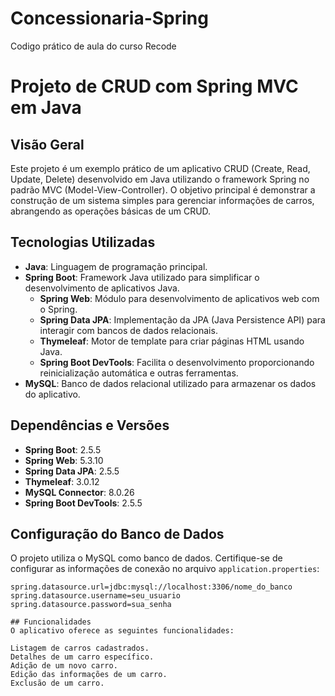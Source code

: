 # Concessionaria-Spring
Codigo prático de aula do curso Recode
# Projeto de CRUD com Spring MVC em Java

## Visão Geral

Este projeto é um exemplo prático de um aplicativo CRUD (Create, Read, Update, Delete) desenvolvido em Java utilizando o framework Spring no padrão MVC (Model-View-Controller). O objetivo principal é demonstrar a construção de um sistema simples para gerenciar informações de carros, abrangendo as operações básicas de um CRUD.

## Tecnologias Utilizadas

- **Java**: Linguagem de programação principal.
- **Spring Boot**: Framework Java utilizado para simplificar o desenvolvimento de aplicativos Java.
  - **Spring Web**: Módulo para desenvolvimento de aplicativos web com o Spring.
  - **Spring Data JPA**: Implementação da JPA (Java Persistence API) para interagir com bancos de dados relacionais.
  - **Thymeleaf**: Motor de template para criar páginas HTML usando Java.
  - **Spring Boot DevTools**: Facilita o desenvolvimento proporcionando reinicialização automática e outras ferramentas.
- **MySQL**: Banco de dados relacional utilizado para armazenar os dados do aplicativo.

## Dependências e Versões

- **Spring Boot**: 2.5.5
- **Spring Web**: 5.3.10
- **Spring Data JPA**: 2.5.5
- **Thymeleaf**: 3.0.12
- **MySQL Connector**: 8.0.26
- **Spring Boot DevTools**: 2.5.5

## Configuração do Banco de Dados

O projeto utiliza o MySQL como banco de dados. Certifique-se de configurar as informações de conexão no arquivo `application.properties`:

```properties
spring.datasource.url=jdbc:mysql://localhost:3306/nome_do_banco
spring.datasource.username=seu_usuario
spring.datasource.password=sua_senha

## Funcionalidades
O aplicativo oferece as seguintes funcionalidades:

Listagem de carros cadastrados.
Detalhes de um carro específico.
Adição de um novo carro.
Edição das informações de um carro.
Exclusão de um carro.
